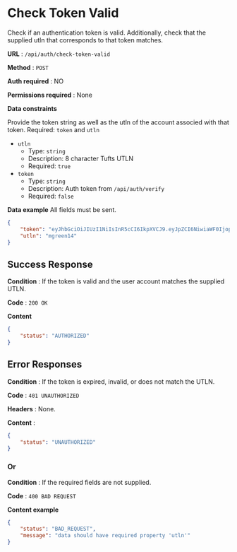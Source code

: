 # Check Token Valid

Check if an authentication token is valid. Additionally, check that the supplied utln that corresponds to that token matches.

**URL** : `/api/auth/check-token-valid`

**Method** : `POST`

**Auth required** : NO

**Permissions required** : None

**Data constraints**

Provide the token string as well as the utln of the account associed with that token. Required: `token` and `utln`

* `utln`
  * Type: `string`
  * Description: 8 character Tufts UTLN
  * Required: `true`
* `token`
  * Type: `string`
  * Description: Auth token from `/api/auth/verify`
  * Required: `false`

**Data example** All fields must be sent.

```json
{
    "token": "eyJhbGciOiJIUzI1NiIsInR5cCI6IkpXVCJ9.eyJpZCI6NiwiaWF0IjopNTQwNDAyNDA0LCJleHAiOjE1NzE5NDI0MDR9.fjEgYTiGlnAEDYUlSR6SPgKWT1f3d2JfJ4Cjjyt-KkI",
    "utln": "mgreen14"
}
```

## Success Response

**Condition** : If the token is valid and the user account matches the supplied UTLN.

**Code** : `200 OK`

**Content**

```json
{
    "status": "AUTHORIZED"
}
```

## Error Responses

**Condition** : If the token is expired, invalid, or does not match the UTLN.

**Code** : `401 UNAUTHORIZED`

**Headers** : None.

**Content** :
```json
{
    "status": "UNAUTHORIZED"
}
```

### Or

**Condition** : If the required fields are not supplied.

**Code** : `400 BAD REQUEST`

**Content example**

```json
{
    "status": "BAD_REQUEST",
    "message": "data should have required property 'utln'"
}
```
